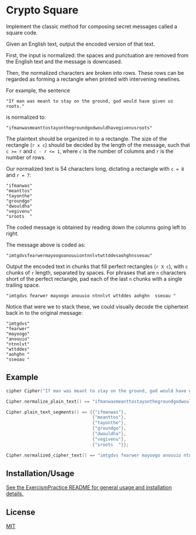 # Crypto Square

Implement the classic method for composing secret messages called a square code.

Given an English text, output the encoded version of that text.

First, the input is normalized: the spaces and punctuation are removed from the English text and the message is downcased.

Then, the normalized characters are broken into rows. These rows can be regarded as forming a rectangle when printed with intervening newlines.

For example, the sentence

    "If man was meant to stay on the ground, god would have given us roots."

is normalized to:

    "ifmanwasmeanttostayonthegroundgodwouldhavegivenusroots"

The plaintext should be organized in to a rectangle. The size of the rectangle (`r x c`) should be decided by the length of the message, such that `c >= r` and `c - r <= 1`, where `c` is the number of columns and `r` is the number of rows.

Our normalized text is 54 characters long, dictating a rectangle with `c = 8` and `r = 7`:

    "ifmanwas"
    "meanttos"
    "tayonthe"
    "groundgo"
    "dwouldha"
    "vegivenu"
    "sroots  "

The coded message is obtained by reading down the columns going left to right.

The message above is coded as:

    "imtgdvsfearwermayoogoanouuiontnnlvtwttddesaohghnsseoau"

Output the encoded text in chunks that fill perfect rectangles (`r X c`), with `c` chunks of `r` length, separated by spaces. For phrases that are `n` characters short of the perfect rectangle, pad each of the last `n` chunks with a single trailing space.

    "imtgdvs fearwer mayoogo anouuio ntnnlvt wttddes aohghn  sseoau "

Notice that were we to stack these, we could visually decode the ciphertext back in to the original message:

    "imtgdvs"
    "fearwer"
    "mayoogo"
    "anouuio"
    "ntnnlvt"
    "wttddes"
    "aohghn "
    "sseoau "

## Example

```cpp
cipher Cipher("If man was meant to stay on the ground, god would have given us roots.");

Cipher.normalize_plain_text() == "ifmanwasmeanttostayonthegroundgodwouldhavegivenusroots";

Cipher.plain_text_segments() == {{"ifmanwas"},
                                 {"meanttos"},
                                 {"tayonthe"},
                                 {"groundgo"},
                                 {"dwouldha"},
                                 {"vegivenu"},
                                 {"sroots  "}};

Cipher.normalized_cipher_text() == "imtgdvs fearwer mayoogo anouuio ntnnlvt wttddes aohghn  sseoau ";
```

## Installation/Usage

[See the ExercismPractice README for general usage and installation details.](https://github.com/Lignite17/ExercismPractice/blob/main/README.md)

## License
[MIT](https://choosealicense.com/licenses/mit/)
